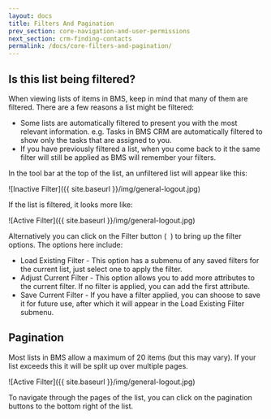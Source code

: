 ```yaml
---
layout: docs
title: Filters And Pagination
prev_section: core-navigation-and-user-permissions
next_section: crm-finding-contacts
permalink: /docs/core-filters-and-pagination/
---
```


## Is this list being filtered?

When viewing lists of items in BMS, keep in mind that many of them are filtered. There are a few reasons a list might be filtered:

* Some lists are automatically filtered to present you with the most relevant information. e.g. Tasks in BMS CRM are automatically filtered to show only the tasks that are assigned to you.
* If you have previously filtered a list, when you come back to it the same filter will still be applied as BMS will remember your filters.

In the tool bar at the top of the list, an unfiltered list will appear like this:

![Inactive Filter]({{ site.baseurl }}/img/general-logout.jpg)

If the list is filtered, it looks more like:

![Active Filter]({{ site.baseurl }}/img/general-logout.jpg)

Alternatively you can click on the Filter button (&nbsp;<span class="icon-filter">&nbsp;</span>) to bring up the filter options. The options here include:

* Load Existing Filter - This option has a submenu of any saved filters for the current list, just select one to apply the filter.
* Adjust Current Filter - This option allows you to add more attributes to the current filter. If no filter is applied, you can add the first attribute.
* Save Current Filter - If you have a filter applied, you can shoose to save it for future use, after which it will appear in the Load Existing Filter submenu.

## Pagination

Most lists in BMS allow a maximum of 20 items (but this may vary). If your list exceeds this it will be split up over multiple pages.

![Active Filter]({{ site.baseurl }}/img/general-logout.jpg)

To navigate through the pages of the list, you can click on the pagination buttons to the bottom right of the list.